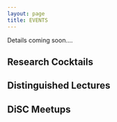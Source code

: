```yaml
---
layout: page
title: EVENTS
---
```


Details coming soon....

## Research Cocktails

## Distinguished Lectures

## DiSC Meetups